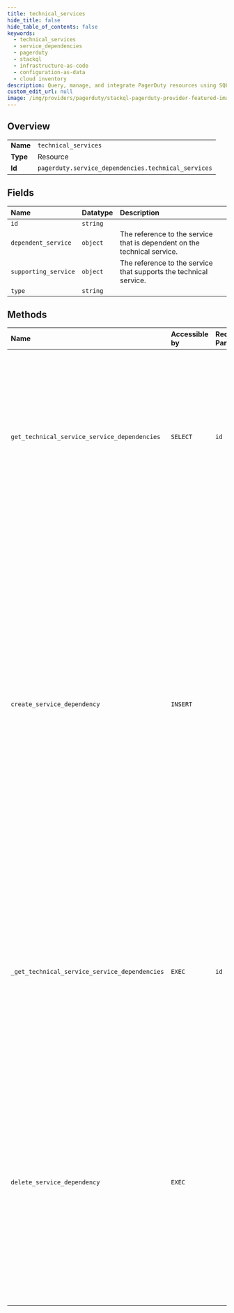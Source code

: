 ```yaml
---
title: technical_services
hide_title: false
hide_table_of_contents: false
keywords:
  - technical_services
  - service_dependencies
  - pagerduty    
  - stackql
  - infrastructure-as-code
  - configuration-as-data
  - cloud inventory
description: Query, manage, and integrate PagerDuty resources using SQL
custom_edit_url: null
image: /img/providers/pagerduty/stackql-pagerduty-provider-featured-image.png
---
```

  
    

## Overview
<table><tbody>
<tr><td><b>Name</b></td><td><code>technical_services</code></td></tr>
<tr><td><b>Type</b></td><td>Resource</td></tr>
<tr><td><b>Id</b></td><td><code>pagerduty.service_dependencies.technical_services</code></td></tr>
</tbody></table>

## Fields
| Name | Datatype | Description |
|:-----|:---------|:------------|
| `id` | `string` |  |
| `dependent_service` | `object` | The reference to the service that is dependent on the technical service. |
| `supporting_service` | `object` | The reference to the service that supports the technical service. |
| `type` | `string` |  |
## Methods
| Name | Accessible by | Required Params | Description |
|:-----|:--------------|:----------------|:------------|
| `get_technical_service_service_dependencies` | `SELECT` | `id` | Get all immediate dependencies of any technical service.<br />Technical services are also known as `services`.<br /><br />For more information see the [API Concepts Document](../../api-reference/ZG9jOjI3NDc5Nzc-api-concepts#services)<br /><br />Scoped OAuth requires: `services.read`<br /> |
| `create_service_dependency` | `INSERT` |  | Create new dependencies between two services.<br /><br />Business services model capabilities that span multiple technical services and that may be owned by several different teams.<br /><br />A service can have a maximum of 2,000 dependencies with a depth limit of 100. If the limit is reached, the API will respond with an error.<br /><br />For more information see the [API Concepts Document](../../api-reference/ZG9jOjI3NDc5Nzc-api-concepts#business-services)<br /><br />Scoped OAuth requires: `services.write`<br /> |
| `_get_technical_service_service_dependencies` | `EXEC` | `id` | Get all immediate dependencies of any technical service.<br />Technical services are also known as `services`.<br /><br />For more information see the [API Concepts Document](../../api-reference/ZG9jOjI3NDc5Nzc-api-concepts#services)<br /><br />Scoped OAuth requires: `services.read`<br /> |
| `delete_service_dependency` | `EXEC` |  | Disassociate dependencies between two services.<br /><br />Business services model capabilities that span multiple technical services and that may be owned by several different teams.<br /><br />For more information see the [API Concepts Document](../../api-reference/ZG9jOjI3NDc5Nzc-api-concepts#business-services)<br /><br />Scoped OAuth requires: `services.write`<br /> |

